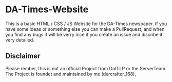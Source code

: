 # DA-Times-Website
This is a basic HTML / CSS / JS Website for the DA-Times newspaper.
If you have some ideas or something else you can make a PullRequest, and when you find any bugs it will be verry nice if you create an issue and
discribe it very detailed.

## Disclaimer
Please rember, this is not an official Project from DaGiLP or the ServerTeam. \
The Project is foundet and maintained by me (dercrafter_168),